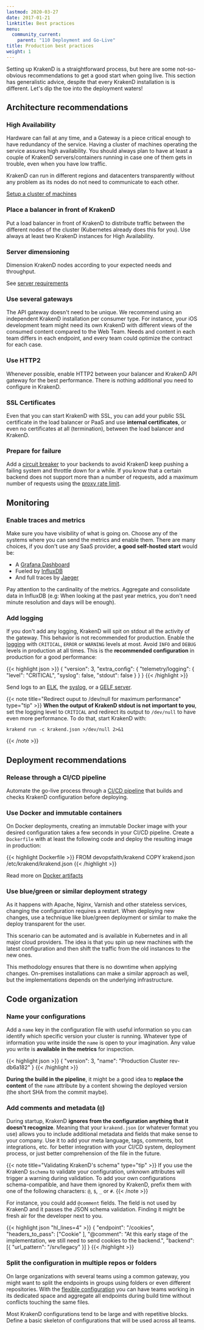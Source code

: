 ```yaml
---
lastmod: 2020-03-27
date: 2017-01-21
linktitle: Best practices
menu:
  community_current:
    parent: "110 Deployment and Go-Live"
title: Production best practices
weight: 1
---
```

Setting up KrakenD is a straightforward process, but here are some not-so-obvious recommendations to get a good start when going live. This section has generalistic advice, despite that every KrakenD installation is is different. Let's dip the toe into the deployment waters!

## Architecture recommendations
### High Availability
Hardware can fail at any time, and a Gateway is a piece critical enough to have redundancy of the service. Having a cluster of machines operating the service assures high availability. You should always plan to have at least a couple of KrakenD servers/containers running in case one of them gets in trouble, even when you have low traffic.

KrakenD can run in different regions and datacenters transparently without any problem as its nodes do not need to communicate to each other.

[Setup a cluster of machines](/docs/deploying/clustering)

### Place a balancer in front of KrakenD
Put a load balancer in front of KrakenD to distribute traffic between the different nodes of the cluster (Kubernetes already does this for you). Use always at least two KrakenD instances for High Availability.

### Server dimensioning
Dimension KrakenD nodes according to your expected needs and throughput.

See [server requirements](/docs/deploying/server-dimensioning/)

### Use several gateways
The API gateway doesn't need to be unique. We recommend using an independent KrakenD installation per consumer type. For instance, your iOS development team might need its own KrakenD with different views of the consumed content compared to the Web Team. Needs and content in each team differs in each endpoint, and every team could optimize the contract for each case.

### Use HTTP2
Whenever possible, enable HTTP2 between your balancer and KrakenD API gateway for the best performance. There is nothing additional you need to configure in KrakenD.

### SSL Certificates
Even that you can start KrakenD with SSL, you can add your public SSL certificate in the load balancer or PaaS and use **internal certificates**, or even no certificates at all (termination), between the load balancer and KrakenD.

### Prepare for failure
Add a [circuit breaker](/docs/backends/circuit-breaker/) to your backends to avoid KrakenD keep pushing a failing system and throttle down for a while. If you know that a certain backend does not support more than a number of requests, add a maximum number of requests using the [proxy rate limit](/docs/backends/rate-limit/).

## Monitoring
### Enable traces and metrics
Make sure you have visibility of what is going on. Choose any of the systems where you can send the metrics and enable them. There are many choices, if you don't use any SaaS provider, **a good self-hosted start** would be:

- A [Grafana Dashboard](/docs/telemetry/grafana/)
- Fueled by [InfluxDB](/docs/telemetry/influxdb-native/)
- And full traces by [Jaeger](/docs/telemetry/jaeger/)

Pay attention to the cardinality of the metrics. Aggregate and consolidate data in InfluxDB (e.g: When looking at the past year metrics, you don't need minute resolution and days will be enough).


### Add logging
If you don't add any logging, KrakenD will spit on stdout all the activity of the gateway. This behavior is not recommended for production. Enable the [logging](/docs/logging/extended-logging/) with `CRITICAL`, `ERROR` or `WARNING` levels at most. Avoid `INFO` and `DEBUG` levels in production at all times. This is the **recommended configuration** in production for a good performance:

{{< highlight json >}}
{
  "version": 3,
  "extra_config": {
    "telemetry/logging": {
      "level": "CRITICAL",
      "syslog": false,
      "stdout": false
    }
  }
}
{{< /highlight >}}


Send logs to an [ELK](/docs/logging/logstash/), the [syslog](/docs/logging/extended-logging/#write-to-syslog-or-stdout), or a [GELF server](/docs/logging/graylog-gelf/).

{{< note title="Redirect ouput to /dev/null for maximum performance" type="tip" >}}
**When the output of KrakenD stdout is not important to you**, set the logging level to `CRITICAL` and redirect its output to `/dev/null` to have even more performance. To do that, start KrakenD with:

    krakend run -c krakend.json >/dev/null 2>&1
{{< /note >}}


## Deployment recommendations

### Release through a CI/CD pipeline
Automate the go-live process through a [CI/CD pipeline](/docs/deploying/ci-cd/) that builds and checks KrakenD configuration before deploying.

### Use Docker and immutable containers
On Docker deployments, creating an immutable Docker image with your desired configuration takes a few seconds in your CI/CD pipeline. Create a `Dockerfile` with at least the following code and deploy the resulting image in production:

{{< highlight Dockerfile >}}
FROM devopsfaith/krakend
COPY krakend.json /etc/krakend/krakend.json
{{< /highlight >}}

Read more on [Docker artifacts](/docs/deploying/docker/)

### Use blue/green or similar deployment strategy
As it happens with Apache, Nginx, Varnish and other stateless services, changing the configuration requires a restart. When deploying new changes, use a technique like blue/green deployment or similar to make the deploy transparent for the user.

This scenario can be automated and is available in Kubernetes and in all major cloud providers. The idea is that you spin up new machines with the latest configuration and then shift the traffic from the old instances to the new ones.

This methodology ensures that there is no downtime when applying changes. On-premises installations can make a similar approach as well, but the implementations depends on the underlying infrastructure.

## Code organization
### Name your configurations
Add a `name` key in the configuration file with useful information so you can identify which specific version your cluster is running. Whatever type of information you write inside the `name` is open to your imagination. Any value you write is **available in the metrics** for inspection.

{{< highlight json >}}
{
    "version": 3,
    "name": "Production Cluster rev-db6a182"
}
{{< /highlight >}}


**During the build in the pipeline**, it might be a good idea to **replace the content** of the `name` attribute by a content showing the deployed version (the short SHA from the commit maybe).

### Add comments and metadata  (`@`)
During startup, KrakenD **ignores from the configuration anything that it doesn't recognize**. Meaning that your `krakend.json` (or whatever format you use) allows you to include additional metadata and fields that make sense to your company. Use it to add your meta language, tags, comments, bot integrations, etc. for better integration with your CI/CD system, deployment process, or just better comprehension of the file in the future.

{{< note title="Validating KrakenD's schema" type="tip" >}}
If you use the KrakenD `$schema` to validate your configuration, unknown attributes will trigger a warning during validation. To add your own configurations schema-compatible, and have them ignored by KrakenD, prefix them with one of the following characters: `@`, `$`, `_` or `#`.
{{< /note >}}

For instance, you could add `@comment` fields. The field is not used by KrakenD and it passes the JSON schema validation. Finding it might be fresh air for the developer next to you.


{{< highlight json "hl_lines=4" >}}
{
    "endpoint": "/cookies",
    "headers_to_pass": ["Cookie" ],
    "@comment": "At this early stage of the implementation, we still need to send cookies to the backend.",
    "backend": [{
        "url_pattern": "/srv/legacy"
    }]
}
{{< /highlight >}}

### Split the configuration in multiple repos or folders
On large organizations with several teams using a common gateway, you might want to split the endpoints in groups using folders or even different repositories. With the [flexible configuration](/docs/configuration/flexible-config/) you can have teams working in its dedicated space and aggregate all endpoints during build time without conflicts touching the same files.

Most KrakenD configurations tend to be large and with repetitive blocks. Define a basic skeleton of configurations that will be used across all teams.